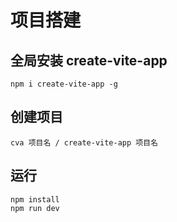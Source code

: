 # 项目搭建

## 全局安装 create-vite-app

```shell
npm i create-vite-app -g
```

## 创建项目

```shell
cva 项目名 / create-vite-app 项目名
```

## 运行

```shell	
npm install
npm run dev
```

